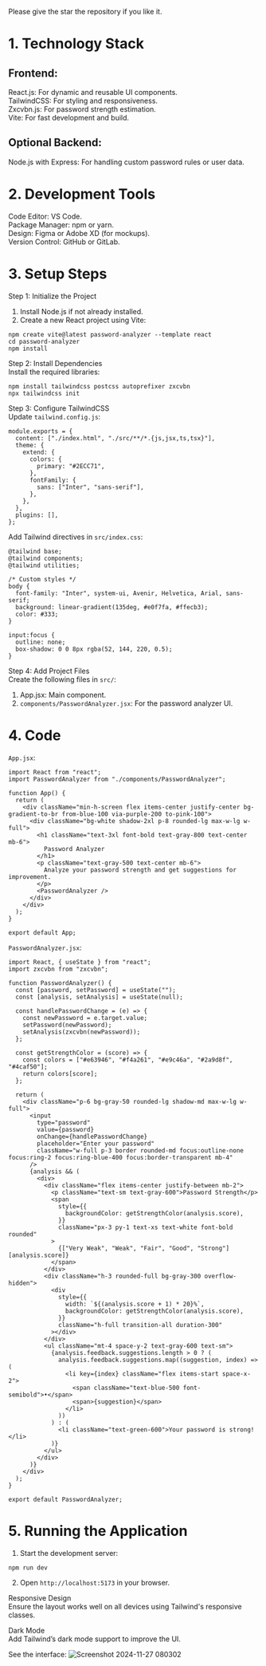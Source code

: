 Please give the star the repository if you like it.

# 1. Technology Stack
## Frontend:
React.js: For dynamic and reusable UI components.<br/>
TailwindCSS: For styling and responsiveness.<br/>
Zxcvbn.js: For password strength estimation.<br/>
Vite: For fast development and build.<br/>
## Optional Backend:
Node.js with Express: For handling custom password rules or user data.

# 2. Development Tools
Code Editor: VS Code.<br/>
Package Manager: npm or yarn.<br/>
Design: Figma or Adobe XD (for mockups).<br/>
Version Control: GitHub or GitLab.<br/>

# 3. Setup Steps
Step 1: Initialize the Project<br/>
1. Install Node.js if not already installed.
2. Create a new React project using Vite:
```
npm create vite@latest password-analyzer --template react
cd password-analyzer
npm install
```
Step 2: Install Dependencies<br/>
Install the required libraries:
```
npm install tailwindcss postcss autoprefixer zxcvbn
npx tailwindcss init
```
Step 3: Configure TailwindCSS<br/>
Update `tailwind.config.js`:
```
module.exports = {
  content: ["./index.html", "./src/**/*.{js,jsx,ts,tsx}"],
  theme: {
    extend: {
      colors: {
        primary: "#2ECC71",
      },
      fontFamily: {
        sans: ["Inter", "sans-serif"],
      },
    },
  },
  plugins: [],
};
```
Add Tailwind directives in `src/index.css`:
```
@tailwind base;
@tailwind components;
@tailwind utilities;

/* Custom styles */
body {
  font-family: "Inter", system-ui, Avenir, Helvetica, Arial, sans-serif;
  background: linear-gradient(135deg, #e0f7fa, #ffecb3);
  color: #333;
}

input:focus {
  outline: none;
  box-shadow: 0 0 8px rgba(52, 144, 220, 0.5);
}
```
Step 4: Add Project Files<br/>
Create the following files in `src/`:<br/>

1. App.jsx: Main component.<br/>
2. `components/PasswordAnalyzer.jsx`: For the password analyzer UI.

# 4. Code
`App.jsx`:
```
import React from "react";
import PasswordAnalyzer from "./components/PasswordAnalyzer";

function App() {
  return (
    <div className="min-h-screen flex items-center justify-center bg-gradient-to-br from-blue-100 via-purple-200 to-pink-100">
      <div className="bg-white shadow-2xl p-8 rounded-lg max-w-lg w-full">
        <h1 className="text-3xl font-bold text-gray-800 text-center mb-6">
          Password Analyzer
        </h1>
        <p className="text-gray-500 text-center mb-6">
          Analyze your password strength and get suggestions for improvement.
        </p>
        <PasswordAnalyzer />
      </div>
    </div>
  );
}

export default App;
```
`PasswordAnalyzer.jsx`:
```
import React, { useState } from "react";
import zxcvbn from "zxcvbn";

function PasswordAnalyzer() {
  const [password, setPassword] = useState("");
  const [analysis, setAnalysis] = useState(null);

  const handlePasswordChange = (e) => {
    const newPassword = e.target.value;
    setPassword(newPassword);
    setAnalysis(zxcvbn(newPassword));
  };

  const getStrengthColor = (score) => {
    const colors = ["#e63946", "#f4a261", "#e9c46a", "#2a9d8f", "#4caf50"];
    return colors[score];
  };

  return (
    <div className="p-6 bg-gray-50 rounded-lg shadow-md max-w-lg w-full">
      <input
        type="password"
        value={password}
        onChange={handlePasswordChange}
        placeholder="Enter your password"
        className="w-full p-3 border rounded-md focus:outline-none focus:ring-2 focus:ring-blue-400 focus:border-transparent mb-4"
      />
      {analysis && (
        <div>
          <div className="flex items-center justify-between mb-2">
            <p className="text-sm text-gray-600">Password Strength</p>
            <span
              style={{
                backgroundColor: getStrengthColor(analysis.score),
              }}
              className="px-3 py-1 text-xs text-white font-bold rounded"
            >
              {["Very Weak", "Weak", "Fair", "Good", "Strong"][analysis.score]}
            </span>
          </div>
          <div className="h-3 rounded-full bg-gray-300 overflow-hidden">
            <div
              style={{
                width: `${(analysis.score + 1) * 20}%`,
                backgroundColor: getStrengthColor(analysis.score),
              }}
              className="h-full transition-all duration-300"
            ></div>
          </div>
          <ul className="mt-4 space-y-2 text-gray-600 text-sm">
            {analysis.feedback.suggestions.length > 0 ? (
              analysis.feedback.suggestions.map((suggestion, index) => (
                <li key={index} className="flex items-start space-x-2">
                  <span className="text-blue-500 font-semibold">•</span>
                  <span>{suggestion}</span>
                </li>
              ))
            ) : (
              <li className="text-green-600">Your password is strong!</li>
            )}
          </ul>
        </div>
      )}
    </div>
  );
}

export default PasswordAnalyzer;
```
# 5. Running the Application
1. Start the development server:
```
npm run dev
```
2. Open `http://localhost:5173` in your browser.

Responsive Design<br/>
Ensure the layout works well on all devices using Tailwind's responsive classes.<br/>

Dark Mode<br/>
Add Tailwind’s dark mode support to improve the UI.<br/>

See the interface:
![Screenshot 2024-11-27 080302](https://github.com/user-attachments/assets/cd7fefba-3c3e-4ec0-934c-71711ae2a788)






















